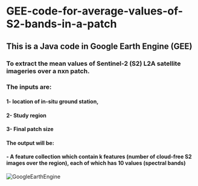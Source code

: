 # GEE-code-for-average-values-of-S2-bands-in-a-patch

## This is a Java code in Google Earth Engine (GEE)
### To extract the mean values of Sentinel-2 (S2) L2A satellite imageries over a nxn patch.
### The inputs are:
####   1- location of in-situ ground station,
####   2- Study region
####   3- Final patch size
#### The output will be:
####   - A feature collection which contain k features (number of cloud-free S2 images over the region), each of which has 10 values (spectral bands)
![GoogleEarthEngine](https://github.com/ATDehkordi/GEE-code-for-average-values-of-S2-bands-in-a-patch/assets/34648501/c7a3bc36-f913-4c6e-9962-70bc5b0176c9)
